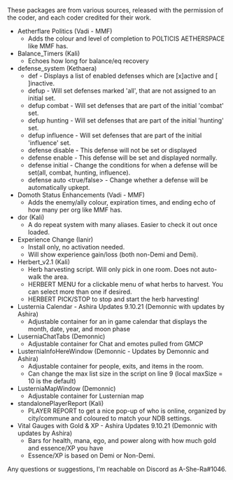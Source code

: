 These packages are from various sources, released with the permission of the coder, and each coder credited for their work.

 - Aetherflare Politics (Vadi - MMF)
   - Adds the colour and level of completion to POLTICIS AETHERSPACE <bubble> like MMF has.
 - Balance_Timers (Kali)
   - Echoes how long for balance/eq recovery
 - defense_system (Kethaera)
   - def                                          - Displays a list of enabled defenses which 
                                                  are [x]active and [ ]inactive.
   - defup                                        - Will set defenses marked 'all', that are not 
                                                  assigned to an initial set.
   - defup combat                                 - Will set defenses that are part of the 
                                                  initial 'combat' set.
   - defup hunting                                - Will set defenses that are part of the 
                                                  initial 'hunting' set.
   - defup influence                              - Will set defenses that are part of the 
                                                  initial 'influence' set.
   - defense disable <defense>                    - This defense will not be set or displayed
   - defense enable <defense>                     - This defense will be set and displayed normally.
   - defense initial <defense> <initial set>      - Change the conditions for when a defense will be 
                                                  set(all, combat, hunting, influence).
   - defense auto <defense> <true/false>          - Change whether a defense will be automatically 
                                                  upkept.
 - Domoth Status Enhancements (Vadi - MMF)
   - Adds the enemy/ally colour, expiration times, and ending echo of how many per org like MMF has.
 - dor (Kali)
   - A do repeat system with many aliases. Easier to check it out once loaded.
 - Experience Change (Ianir)
    - Install only, no activation needed.
    - Will show experience gain/loss (both non-Demi and Demi).
 - Herbert_v2.1 (Kali)
   - Herb harvesting script. Will only pick in one room. Does not auto-walk the area.
   - HERBERT MENU for a clickable menu of what herbs to harvest. You can select more than one if desired.
   - HERBERT PICK/STOP to stop and start the herb harvesting!
 - Lusternia Calendar - Ashira Updates 9.10.21 (Demonnic with updates by Ashira)
   - Adjustable container for an in game calendar that displays the month, date, year, and moon phase
 - LuserniaChatTabs (Demonnic)
   - Adjustable container for Chat and emotes pulled from GMCP
 - LusterniaInfoHereWindow (Demonnic - Updates by Demonnic and Ashira)
   - Adjustable container for people, exits, and items in the room.
   - Can change the max list size in the script on line 9 (local maxSize = 10 is the default)
 - LusterniaMapWindow (Demonnic)
   - Adjustable container for Lusternian map
 - standalonePlayerReport (Kali)
   - PLAYER REPORT to get a nice pop-up of who is online, organized by city/commune and coloured to match your NDB settings.
 - Vital Gauges with Gold & XP - Ashira Updates 9.10.21 (Demonnic with updates by Ashira)
   - Bars for health, mana, ego, and power along with how much gold and essence/XP you have
   - Essence/XP is based on Demi or Non-Demi.

Any questions or suggestions, I'm reachable on Discord as A-She-Ra#1046.